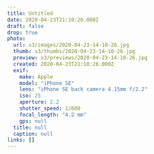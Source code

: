 ```yaml
---
title: Untitled
date: 2020-04-23T21:10:26.000Z
draft: false
drop: true
photo:
  url: s3/images/2020-04-23-14-10-26.jpg
  thumb: s3/thumbs/2020-04-23-14-10-26.jpg
  preview: s3/previews/2020-04-23-14-10-26.jpg
  created: 2020-04-23T21:10:26.000Z
  exif:
    make: Apple
    model: "iPhone SE"
    lens: "iPhone SE back camera 4.15mm f/2.2"
    iso: 25
    aperture: 2.2
    shutter_speed: 1/600
    focal_length: "4.2 mm"
    gps: null
  title: null
  caption: null
links: []
---
```

